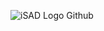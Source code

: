 ![iSAD Logo Github](https://github.com/sirx2713/Flag-of-Monaco_D2/assets/122817303/a2fc3726-a5a3-49ef-8ded-895699926053)

